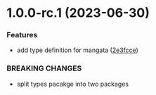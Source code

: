 # 1.0.0-rc.1 (2023-06-30)


### Features

* add type definition for mangata ([2e3fcce](https://github.com/mangata-finance/types-definitions/commit/2e3fcce90dad378bb692cea1d57cf2594d1d81cf))


### BREAKING CHANGES

* split types pacakge into two packages
